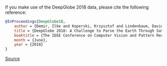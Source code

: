 If you make use of the DeepGlobe 2018 data, please cite the following reference:

``` bibtex
@InProceedings{DeepGlobe18,
    author = {Demir, Ilke and Koperski, Krzysztof and Lindenbaum, David and Pang, Guan and Huang, Jing and Basu, Saikat and Hughes, Forest and Tuia, Devis and Raskar, Ramesh},
    title = {DeepGlobe 2018: A Challenge to Parse the Earth Through Satellite Images},
    booktitle = {The IEEE Conference on Computer Vision and Pattern Recognition (CVPR) Workshops},
    month = {June},
    year = {2018}
}

```

[Source](https://www.kaggle.com/datasets/balraj98/deepglobe-land-cover-classification-dataset)
